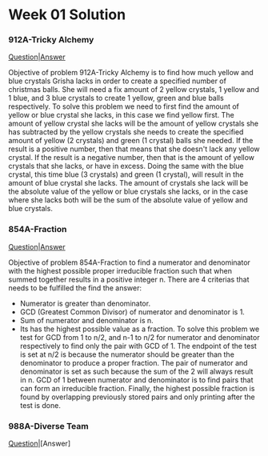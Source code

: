 # Week 01 Solution

### 912A-Tricky Alchemy

[Question](http://codeforces.com/contest/912/problem/A)|[Answer](http://codeforces.com/contest/912/submission/42297123)

Objective of problem 912A-Tricky Alchemy is to find how much yellow and blue crystals Grisha lacks in order to create a specified number 
of christmas balls. She will need a fix amount of 2 yellow crystals, 1 yellow and 1 blue, and 3 blue crystals to create 1 yellow, green 
and blue balls respectively. To solve this problem we need to first find the amount of yellow or blue crystal she lacks, in this case we
find yellow first. The amount of yellow crystal she lacks will be the amount of yellow crystals she has subtracted by the yellow crystals
she needs to create the specified amount of yellow (2 crystals) and green (1 crystal) balls she needed. If the result is a positive number,
then that means that she doesn't lack any yellow crystal. If the result is a negative number, then that is the amount of yellow crystals
that she lacks, or have in excess. Doing the same with the blue crystal, this time blue (3 crystals) and green (1 crystal), will result 
in the amount of blue crystal she lacks. The amount of crystals she lack will be the absolute value of the yellow or blue crystals she
lacks, or in the case where she lacks both will be the sum of the absolute value of yellow and blue crystals.


### 854A-Fraction
[Question](http://codeforces.com/contest/854/problem/A)|[Answer](http://codeforces.com/contest/854/submission/42413745)

Objective of problem 854A-Fraction to find a numerator and denominator with the highest possible proper irreducible fraction such that
when summed together results in a positive integer n. There are 4 criterias that needs to be fulfilled the find the answer:
* Numerator is greater than denominator.
* GCD (Greatest Common Divisor) of numerator and denominator is 1.
* Sum of numerator and denominator is n.
* Its has the highest possible value as a fraction.
To solve this problem we test for GCD from 1 to n/2, and n-1 to n/2 for numerator and denominator respectively to find only the pair with
GCD of 1. The endpoint of the test is set at n/2 is because the numerator should be greater than the denominator to produce a proper 
fraction. The pair of numerator and denominator is set as such because the sum of the 2 will always result in n. GCD of 1 between 
numerator and denominator is to find pairs that can form an irreducible fraction. Finally, the highest possible fraction is found by
overlapping previously stored pairs and only printing after the test is done. 


### 988A-Diverse Team
[Question](http://codeforces.com/contest/988/problem/A)|[Answer]
